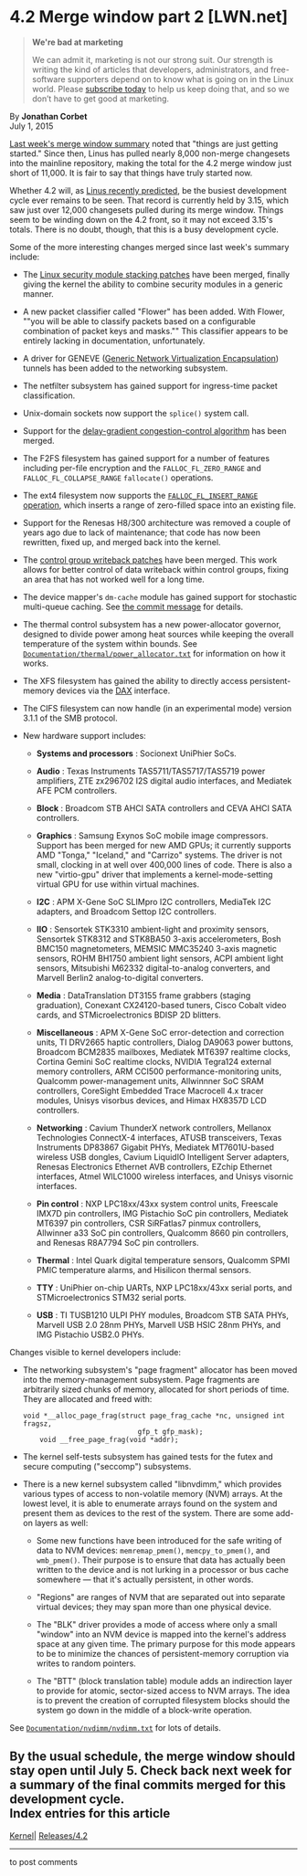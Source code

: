 # 4.2 Merge window part 2 [LWN.net]

> **We're bad at marketing**
> 
> We can admit it, marketing is not our strong suit. Our strength is writing the kind of articles that developers, administrators, and free-software supporters depend on to know what is going on in the Linux world. Please [subscribe today](/Promo/nsn-bad/subscribe) to help us keep doing that, and so we don’t have to get good at marketing. 

By **Jonathan Corbet**  
July 1, 2015 

[Last week's merge window summary](/Articles/648995/) noted that "things are just getting started." Since then, Linus has pulled nearly 8,000 non-merge changesets into the mainline repository, making the total for the 4.2 merge window just short of 11,000. It is fair to say that things have truly started now. 

Whether 4.2 will, as [Linus recently predicted](https://plus.google.com/+LinusTorvalds/posts/KZPWD3KURbK), be the busiest development cycle ever remains to be seen. That record is currently held by 3.15, which saw just over 12,000 changesets pulled during its merge window. Things seem to be winding down on the 4.2 front, so it may not exceed 3.15's totals. There is no doubt, though, that this is a busy development cycle. 

Some of the more interesting changes merged since last week's summary include: 

  * The [Linux security module stacking patches](/Articles/635771/) have been merged, finally giving the kernel the ability to combine security modules in a generic manner. 

  * A new packet classifier called "Flower" has been added. With Flower, ""you will be able to classify packets based on a configurable combination of packet keys and masks."" This classifier appears to be entirely lacking in documentation, unfortunately. 

  * A driver for GENEVE ([Generic Network Virtualization Encapsulation](http://tools.ietf.org/html/draft-gross-geneve-02)) tunnels has been added to the networking subsystem. 

  * The netfilter subsystem has gained support for ingress-time packet classification. 

  * Unix-domain sockets now support the `splice()` system call. 

  * Support for the [delay-gradient congestion-control algorithm](/Articles/645115/) has been merged. 

  * The F2FS filesystem has gained support for a number of features including per-file encryption and the `FALLOC_FL_ZERO_RANGE` and `FALLOC_FL_COLLAPSE_RANGE` `fallocate()` operations. 

  * The ext4 filesystem now supports the [`FALLOC_FL_INSERT_RANGE` operation](/Articles/629965/), which inserts a range of zero-filled space into an existing file. 

  * Support for the Renesas H8/300 architecture was removed a couple of years ago due to lack of maintenance; that code has now been rewritten, fixed up, and merged back into the kernel. 

  * The [control group writeback patches](/Articles/648292/) have been merged. This work allows for better control of data writeback within control groups, fixing an area that has not worked well for a long time. 

  * The device mapper's `dm-cache` module has gained support for stochastic multi-queue caching. See [the commit message](http://git.kernel.org/linus/66a636356647a9be8885c2ce2948de126577698a) for details. 

  * The thermal control subsystem has a new power-allocator governor, designed to divide power among heat sources while keeping the overall temperature of the system within bounds. See [`Documentation/thermal/power_allocator.txt`](/Articles/649777/) for information on how it works. 

  * The XFS filesystem has gained the ability to directly access persistent-memory devices via the [DAX](/Articles/610174/) interface. 

  * The CIFS filesystem can now handle (in an experimental mode) version 3.1.1 of the SMB protocol. 

  * New hardware support includes: 

    * **Systems and processors** : Socionext UniPhier SoCs. 

    * **Audio** : Texas Instruments TAS5711/TAS5717/TAS5719 power amplifiers, ZTE zx296702 I2S digital audio interfaces, and Mediatek AFE PCM controllers. 

    * **Block** : Broadcom STB AHCI SATA controllers and CEVA AHCI SATA controllers. 

    * **Graphics** : Samsung Exynos SoC mobile image compressors. Support has been merged for new AMD GPUs; it currently supports AMD "Tonga," "Iceland," and "Carrizo" systems. The driver is not small, clocking in at well over 400,000 lines of code. There is also a new "virtio-gpu" driver that implements a kernel-mode-setting virtual GPU for use within virtual machines. 

    * **I2C** : APM X-Gene SoC SLIMpro I2C controllers, MediaTek I2C adapters, and Broadcom Settop I2C controllers. 

    * **IIO** : Sensortek STK3310 ambient-light and proximity sensors, Sensortek STK8312 and STK8BA50 3-axis accelerometers, Bosh BMC150 magnetometers, MEMSIC MMC35240 3-axis magnetic sensors, ROHM BH1750 ambient light sensors, ACPI ambient light sensors, Mitsubishi M62332 digital-to-analog converters, and Marvell Berlin2 analog-to-digital converters. 

    * **Media** : DataTranslation DT3155 frame grabbers (staging graduation), Conexant CX24120-based tuners, Cisco Cobalt video cards, and STMicroelectronics BDISP 2D blitters. 

    * **Miscellaneous** : APM X-Gene SoC error-detection and correction units, TI DRV2665 haptic controllers, Dialog DA9063 power buttons, Broadcom BCM2835 mailboxes, Mediatek MT6397 realtime clocks, Cortina Gemini SoC realtime clocks, NVIDIA Tegra124 external memory controllers, ARM CCI500 performance-monitoring units, Qualcomm power-management units, Allwinnner SoC SRAM controllers, CoreSight Embedded Trace Macrocell 4.x tracer modules, Unisys visorbus devices, and Himax HX8357D LCD controllers. 

    * **Networking** : Cavium ThunderX network controllers, Mellanox Technologies ConnectX-4 interfaces, ATUSB transceivers, Texas Instruments DP83867 Gigabit PHYs, Mediatek MT7601U-based wireless USB dongles, Cavium LiquidIO Intelligent Server adapters, Renesas Electronics Ethernet AVB controllers, EZchip Ethernet interfaces, Atmel WILC1000 wireless interfaces, and Unisys visornic interfaces. 

    * **Pin control** : NXP LPC18xx/43xx system control units, Freescale IMX7D pin controllers, IMG Pistachio SoC pin controllers, Mediatek MT6397 pin controllers, CSR SiRFatlas7 pinmux controllers, Allwinner a33 SoC pin controllers, Qualcomm 8660 pin controllers, and Renesas R8A7794 SoC pin controllers. 

    * **Thermal** : Intel Quark digital temperature sensors, Qualcomm SPMI PMIC temperature alarms, and Hisilicon thermal sensors. 

    * **TTY** : UniPhier on-chip UARTs, NXP LPC18xx/43xx serial ports, and STMicroelectronics STM32 serial ports. 

    * **USB** : TI TUSB1210 ULPI PHY modules, Broadcom STB SATA PHYs, Marvell USB 2.0 28nm PHYs, Marvell USB HSIC 28nm PHYs, and IMG Pistachio USB2.0 PHYs. 




Changes visible to kernel developers include: 

  * The networking subsystem's "page fragment" allocator has been moved into the memory-management subsystem. Page fragments are arbitrarily sized chunks of memory, allocated for short periods of time. They are allocated and freed with: 
        
        void *__alloc_page_frag(struct page_frag_cache *nc, unsigned int fragsz, 
                                    gfp_t gfp_mask);
            void __free_page_frag(void *addr);
        

  * The kernel self-tests subsystem has gained tests for the futex and secure computing ("seccomp") subsystems. 

  * There is a new kernel subsystem called "libnvdimm," which provides various types of access to non-volatile memory (NVM) arrays. At the lowest level, it is able to enumerate arrays found on the system and present them as devices to the rest of the system. There are some add-on layers as well: 

    * Some new functions have been introduced for the safe writing of data to NVM devices: `memremap_pmem()`, `memcpy_to_pmem()`, and `wmb_pmem()`. Their purpose is to ensure that data has actually been written to the device and is not lurking in a processor or bus cache somewhere — that it's actually persistent, in other words. 

    * "Regions" are ranges of NVM that are separated out into separate virtual devices; they may span more than one physical device. 

    * The "BLK" driver provides a mode of access where only a small "window" into an NVM device is mapped into the kernel's address space at any given time. The primary purpose for this mode appears to be to minimize the chances of persistent-memory corruption via writes to random pointers. 

    * The "BTT" (block translation table) module adds an indirection layer to provide for atomic, sector-sized access to NVM arrays. The idea is to prevent the creation of corrupted filesystem blocks should the system go down in the middle of a block-write operation. 

See [`Documentation/nvdimm/nvdimm.txt`](/Articles/649840/) for lots of details. 




By the usual schedule, the merge window should stay open until July 5. Check back next week for a summary of the final commits merged for this development cycle.  
Index entries for this article  
---  
[Kernel](/Kernel/Index)| [Releases/4.2](/Kernel/Index#Releases-4.2)  
  


* * *

to post comments 
